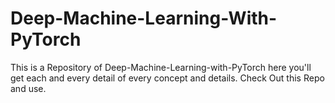 # Deep-Machine-Learning-With-PyTorch
This is a Repository of Deep-Machine-Learning-with-PyTorch here you'll get each and every detail of every concept and details. Check Out this Repo and use. 
